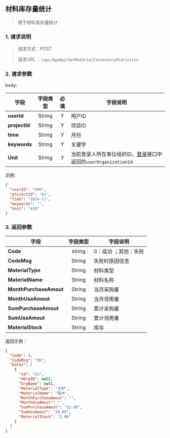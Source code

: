 ## 材料库存量统计

> 用于材料库存量统计

### 1. 请求说明

> 请求方式：POST
>
> 请求URL ：`/api/AppApi/GetMaterialIinventoryStatistics`

### 2. 请求参数

body:

| 字段          | 字段类型 | 必填 | 字段说明                                                     |
| ------------- | :------: | :--: | ------------------------------------------------------------ |
| **userId**    |  String  |  Y   | 用户ID                                                       |
| **projectId** |  String  |  Y   | 项目ID                                                       |
| **time**      |  String  |  Y   | 月份                                                         |
| **keywords**  |  String  |  Y   | 关键字                                                       |
| **Unit**      |  String  |  Y   | 当前登录人所在单位组织ID，[登录](../../login/login.md)接口中返回的`userOrganizationId` |

示例:

```json
{
  "userId": "496",
  "projectId": "61",
  "time": "2018-11",
  "keywords": "",
  "Unit": "418"
}
```

### 3. 返回参数

| 字段                   | 字段类型 | 字段说明             |
| ---------------------- | :------: | -------------------- |
| **Code**               |  string  | 0：成功 ；其他：失败 |
| **CodeMsg**            |  String  | 失败时原因信息       |
| **MaterialType**       |  String  | 材料类型             |
| **MaterialName**       |  String  | 材料名称             |
| **MonthPurchaseAmout** |  String  | 当月采购量           |
| **MonthUseAmout**      |  String  | 当月领用量           |
| **SumPurchaseAmout**   |  String  | 累计采购量           |
| **SumUseAmout**        |  String  | 累计领用量           |
| **MaterialStock**      |  String  | 库存                 |

返回示例：

```json
{
  "Code": 0,
  "CodeMsg": "OK",
  "Datas": [
    {
      "id": "61",
      "HOrgID": null,
      "OrgName": null,
      "MaterialType": "木材",
      "MaterialName": "圆木",
      "MonthPurchaseAmout": "",
      "MonthUseAmout": "",
      "SumPurchaseAmout": "12.00",
      "SumUseAmout": "10.00",
      "MaterialStock": "2.00"
    }
  ]
}
```